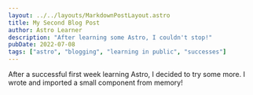 ```yaml
---
layout: ../../layouts/MarkdownPostLayout.astro
title: My Second Blog Post
author: Astro Learner
description: "After learning some Astro, I couldn't stop!"
pubDate: 2022-07-08
tags: ["astro", "blogging", "learning in public", "successes"]
---
```

After a successful first week learning Astro, I decided to try some more. I wrote and imported a small component from memory!
